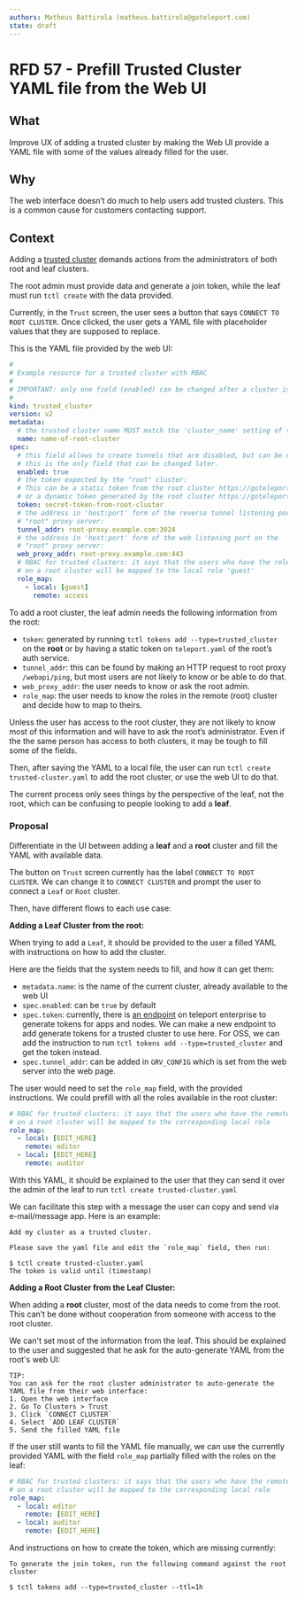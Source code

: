 ```yaml
---
authors: Matheus Battirola (matheus.battirola@goteleport.com)
state: draft
---
```


# RFD 57 - Prefill Trusted Cluster YAML file from the Web UI

## What

Improve UX of adding a trusted cluster by making the Web UI provide a YAML file with some of the values already filled for the user.

## Why

The web interface doesn’t do much to help users add trusted clusters. This is a common cause for customers contacting support.

## Context

Adding a [trusted cluster](https://goteleport.com/docs/setup/admin/trustedclusters/) demands actions from the administrators of both root and leaf clusters.

The root admin must provide data and generate a join token, while the leaf must run `tctl create` with the data provided.

Currently, in the `Trust` screen, the user sees a button that says `CONNECT TO ROOT CLUSTER`. Once clicked, the user gets a YAML file with placeholder values that they are supposed to replace.

This is the YAML file provided by the web UI:

```yaml
#
# Example resource for a trusted cluster with RBAC
#
# IMPORTANT: only one field (enabled) can be changed after a cluster is created.
#
kind: trusted_cluster
version: v2
metadata:
  # the trusted cluster name MUST match the 'cluster_name' setting of the root cluster.
  name: name-of-root-cluster
spec:
  # this field allows to create tunnels that are disabled, but can be enabled later.
  # this is the only field that can be changed later.
  enabled: true
  # the token expected by the "root" cluster:
  # This can be a static token from the root cluster https://goteleport.com/docs/trustedclusters/#static-join-tokens
  # or a dynamic token generated by the root cluster https://goteleport.com/docs/trustedclusters/#dynamic-join-tokens
  token: secret-token-from-root-cluster
  # the address in 'host:port' form of the reverse tunnel listening port on the
  # "root" proxy server:
  tunnel_addr: root-proxy.example.com:3024
  # the address in 'host:port' form of the web listening port on the
  # "root" proxy server:
  web_proxy_addr: root-proxy.example.com:443
  # RBAC for trusted clusters: it says that the users who have the role 'access'
  # on a root cluster will be mapped to the local role 'guest'
  role_map:
    - local: [guest]
      remote: access
```

To add a root cluster, the leaf admin needs the following information from the root:

- `token`: generated by running `tctl tokens add --type=trusted_cluster` on the **root** or by having a static token on `teleport.yaml` of the root’s auth service.
- `tunnel_addr`: this can be found by making an HTTP request to root proxy `/webapi/ping`, but most users are not likely to know or be able to do that.
- `web_proxy_addr`: the user needs to know or ask the root admin.
- `role_map`: the user needs to know the roles in the remote (root) cluster and decide how to map to theirs.

Unless the user has access to the root cluster, they are not likely to know most of this information and will have to ask the root’s administrator. Even if the the same person has access to both clusters, it may be tough to fill some of the fields.

Then, after saving the YAML to a local file, the user can run `tctl create trusted-cluster.yaml` to add the root cluster, or use the web UI to do that.

The current process only sees things by the perspective of the leaf, not the root, which can be confusing to people looking to add a **leaf**.

### Proposal

Differentiate in the UI between adding a **leaf** and a **root** cluster and fill the YAML with available data.

The button on `Trust` screen currently has the label `CONNECT TO ROOT CLUSTER`. We can change it to `CONNECT CLUSTER` and prompt the user to connect a `Leaf` or `Root` cluster.

Then, have different flows to each use case:

**Adding a Leaf Cluster from the root:**

When trying to add a `Leaf`, it should be provided to the user a filled YAML with instructions on how to add the cluster.

Here are the fields that the system needs to fill, and how it can get them:

- `metadata.name`: is the name of the current cluster, already available to the web UI
- `spec.enabled`: can be `true` by default
- `spec.token`: currently, there is [an endpoint](https://github.com/gravitational/teleport.e/blob/e9c0cb35467bc9cae40f2b55ca16cbc3e0ff6f07/lib/web/plugin.go#L88) on teleport enterprise to generate tokens for apps and nodes. We can make a new endpoint to add generate tokens for a trusted cluster to use here. For OSS, we can add the instruction to run `tctl tokens add --type=trusted_cluster` and get the token instead.
- `spec.tunnel_addr`: can be added in `GRV_CONFIG` which is set from the web server into the web page.

The user would need to set the `role_map` field, with the provided instructions. We could prefill with all the roles available in the root cluster:

```yaml
# RBAC for trusted clusters: it says that the users who have the remote role
# on a root cluster will be mapped to the corresponding local role
role_map:
  - local: [EDIT_HERE]
    remote: editor
  - local: [EDIT_HERE]
    remote: auditor
```

With this YAML, it should be explained to the user that they can send it over the admin of the leaf to run `tctl create trusted-cluster.yaml`

We can facilitate this step with a message the user can copy and send via e-mail/message app. Here is an example:

```plaintext
Add my cluster as a trusted cluster.

Please save the yaml file and edit the `role_map` field, then run:

$ tctl create trusted-cluster.yaml
The token is valid until (timestamp)
```

**Adding a Root Cluster from the Leaf Cluster:**

When adding a **root** cluster, most of the data needs to come from the root. This can’t be done without cooperation from someone with access to the root cluster.

We can't set most of the information from the leaf. This should be explained to the user and suggested that he ask for the auto-generate YAML from the root's web UI:

```plaintext
TIP:
You can ask for the root cluster administrator to auto-generate the YAML file from their web interface:
1. Open the web interface
2. Go To Clusters > Trust
3. Click `CONNECT CLUSTER`
4. Select `ADD LEAF CLUSTER`
5. Send the filled YAML file

```

If the user still wants to fill the YAML file manually, we can use the currently provided YAML with the field `role_map` partially filled with the roles on the leaf:

```yaml
# RBAC for trusted clusters: it says that the users who have the remote role
# on a root cluster will be mapped to the corresponding local role
role_map:
  - local: editor
    remote: [EDIT_HERE]
  - local: auditor
    remote: [EDIT_HERE]
```

And instructions on how to create the token, which are missing currently:

```plaintext
To generate the join token, run the following command against the root cluster

$ tctl tokens add --type=trusted_cluster --ttl=1h
```
